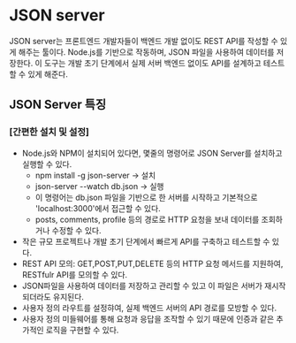 # JSON server
JSON server는 프론트엔드 개발자들이 백엔드 개발 없이도 REST API를 작성할 수 있게 해주는 툴이다.
Node.js를 기반으로 작동하며, JSON 파일을 사용하여 데이터를 저장한다.
이 도구는 개발 초기 단계에서 실제 서버 백엔드 없이도 API를 설계하고 테스트할 수 있게 해준다.

## JSON Server 특징
### [간편한 설치 및 설정]
* Node.js와 NPM이 설치되어 있다면, 몇줄의 명령어로 JSON Server를 설치하고 실행할 수 있다. 
  * npm install -g json-server -> 설치
  * json-server --watch db.json -> 실행
  * 이 명령어는 db.json 파일을 기반으로 한 서버를 시작하고 기본적으로 'localhost:3000'에서 접근할 수 있다.
  * posts, comments, profile 등의 경로로 HTTP 요청을 보내 데이터를 조회하거나 수정할 수 있다.
* 작은 규모 프로젝트나 개발 초기 단계에서 빠르게 API를 구축하고 테스트할 수 있다.
* REST API 모의: GET,POST,PUT,DELETE 등의 HTTP 요청 메서드를 지원하여, RESTfulr API를 모의할 수 있다.
* JSON파일을 사용하여 데이터를 저장하고 관리할 수 있고 이 파일은 서버가 재시작되더라도 유지된다.
* 사용자 정의 라우트를 설정햐여, 실제 백엔드 서버의 API 경로를 모방할 수 있다.
* 사용자 정의 미들웨어를 통해 요청과 응답을 조작할 수 있기 때문에 인증과 같은 추가적인 로직을 구현할 수 있다.